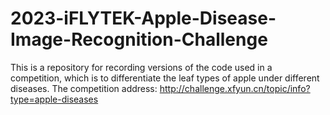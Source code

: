 # 2023-iFLYTEK-Apple-Disease-Image-Recognition-Challenge
This is a repository for recording versions of the code used in a competition, which is to differentiate the leaf types of apple under different diseases.
The competition address: http://challenge.xfyun.cn/topic/info?type=apple-diseases
